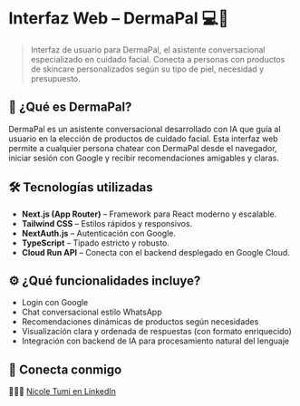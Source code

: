 # Interfaz Web – DermaPal 💻🧴

> Interfaz de usuario para DermaPal, el asistente conversacional especializado en cuidado facial. Conecta a personas con productos de skincare personalizados según su tipo de piel, necesidad y presupuesto.

## 🌸 ¿Qué es DermaPal?

DermaPal es un asistente conversacional desarrollado con IA que guía al usuario en la elección de productos de cuidado facial. Esta interfaz web permite a cualquier persona chatear con DermaPal desde el navegador, iniciar sesión con Google y recibir recomendaciones amigables y claras.

## 🛠️ Tecnologías utilizadas

-   **Next.js (App Router)** – Framework para React moderno y escalable.
-   **Tailwind CSS** – Estilos rápidos y responsivos.
-   **NextAuth.js** – Autenticación con Google.
-   **TypeScript** – Tipado estricto y robusto.
-   **Cloud Run API** – Conecta con el backend desplegado en Google Cloud.

## ⚙️ ¿Qué funcionalidades incluye?

-   Login con Google
-   Chat conversacional estilo WhatsApp
-   Recomendaciones dinámicas de productos según necesidades
-   Visualización clara y ordenada de respuestas (con formato enriquecido)
-   Integración con backend de IA para procesamiento natural del lenguaje

## 🤝 Conecta conmigo

👩🏻‍💻 [Nicole Tumi en LinkedIn](https://www.linkedin.com/in/nicole-tumi/)

```

```
